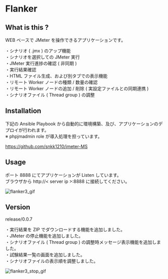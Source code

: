 
# Flanker

## What is this ?

WEB ベースで JMeter を操作できるアプリケーションです。

・シナリオ ( .jmx ) のアップ機能  
・シナリオを選択しての JMeter 実行  
・JMeter 実行進捗の確認 ( 非同期 )  
・実行結果確認  
・HTML ファイル生成、および別タブでの表示機能  
・リモート Worker ノードの種類 / 数量の確認  
・リモート Worker ノードの追加 / 削除 ( 実設定ファイルとの同期連携 )  
・シナリオファイル ( Thread group ) の調整

## Installation

下記の Ansible Playbook から自動的に環境構築、及び、アプリケーションのデプロイが行われます。  
※ phpjmadmin role が導入処理を担っています。  

https://github.com/snkk1210/jmeter-MS

## Usage

ポート 8888 にてアプリケーションが Listen しています。  
ブラウザから http://\< server ip \>:8888 に接続してください。 


![flanker3_gif](https://user-images.githubusercontent.com/46625712/233827911-af7ab831-1620-4fdb-8552-66f7c98c6402.gif)

## Version

release/0.0.7

・実行結果を ZIP でダウンロードする機能を追加しました。  
・JMeter の停止機能を追加しました。  
・シナリオファイル ( Thread group ) の調整時メッセージ表示機能を追加しました。  
・試験結果一覧の画面を追加しました。  
・シナリオファイルの表示順を調整しました。  

![flanker3_stop_gif](https://user-images.githubusercontent.com/46625712/233827958-44898192-44c7-4ca3-a35e-4d2434c1e16f.gif)